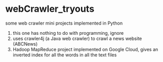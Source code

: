 # webCrawler_tryouts
some web crawler mini projects implemented in Python

1. this one has nothing to do with programming, ignore
2. uses crawler4j (a Java web crawler) to crawl a news website (ABCNews)
3. Hadoop MapReduce project implemented on Google Cloud, gives an inverted index for all the words in all the text files
